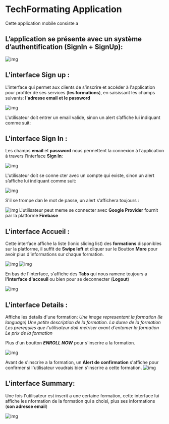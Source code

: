 # TechFormating Application
Cette application mobile consiste a 

## L’application se présente avec un système d’authentification (SignIn + SignUp):
![img](./ScreenShot/home.png)
## L'interface Sign up :
L'interface qui permet aux clients de s’inscrire et accéder à l'application pour profiter de ses services (**les formations**), en saisissant les champs suivants: **l'adresse email et le password**

![img](./ScreenShot/SignUp.png)

L'utilisateur doit entrer un email valide,  sinon un alert s’affiche lui indiquant comme suit:


## L'interface Sign In :
Les champs **email** et **password** nous permettent la connexion à l’application à travers l'interface **Sign In**:

![img](./ScreenShot/SignIn.png)

L'utilisateur doit se conne cter avec un compte qui existe, sinon un alert s’affiche lui indiquant comme suit:

![img](./ScreenShot/no_user.png)

S'il se trompe dan le mot de passe, un alert s’affichera toujours :

![img](./ScreenShot/wrong_password.png)
L'utilisateur peut meme se connecter avec **Google Provider** fournit par la platforme **Firebase**

## L'interface Accueil :
Cette interface affiche la liste (Ionic sliding list) des **formations** disponibles sur la platforme, il suffit de **Swipe left** et cliquer sur le Boutton **More** pour avoir plus d'informations sur chaque formation.

![img](./ScreenShot/dashboard.png)
![img](./ScreenShot/more_button.png)

En bas de l'interface, s'affiche des **Tabs** qui nous ramene toujours a **l'interface d'acceuil** ou bien pour se deconnecter (**Logout**)

![img](./ScreenShot/tabs.png)

## L'interface Details :
Affiche les details d'une formation:
_Une image representant la formation (le language)_
_Une petite description de la formation._
_La duree de la formation_
_Les prerequies que l'utilisateur doit metriser avant d'entamer la formation_
_Le prix de la formation_

Plus d'un boutton _**ENROLL NOW**_ pour s'inscrire a la formation.

![img](./ScreenShot/details.png)

Avant de s'inscrire a la formation, un **Alert de confirmation** s'affiche pour confirmer si l'utilisateur voudrais bien s'inscrire a cette formation.
![img](./ScreenShot/enroll_confirm.png)

## L'interface Summary:
Une fois l'utilisateur est inscrit a une certaine formation, cette interface lui affiche les nformation de la formation qui a choisi, plus ses informations (**son adresse email**)

![img](./ScreenShot/summary.png)







